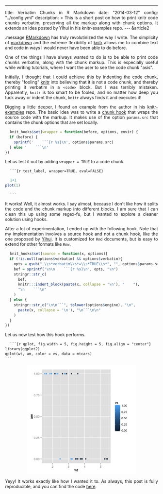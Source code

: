 ---
title: Verbatim Chunks in R Markdown
date: "2014-03-12"
config: "../config.yml"
description: >
  This is a short post on how to print knitr code chunks verbatim, preserving all the markup along with chunk options. It extends an idea posted by Yihui in his knitr-examples repo. 
--- &article2





.message [RMarkdown](https://www.rstudio.com/ide/docs/r_markdown) has truly revolutinized the way I write. The simplicity of [markdown](http://daringfireball.net/projects/markdown/) and the extreme flexibility of [knitr](http://github.com/yihui/knitr) allows me to combine text and code in ways I would never have been able to do before.

One of the things I have always wanted to do is to be able to print code chunks verbatim, along with the chunk markup. This is especially useful while writing tutorials, where I want the user to see the code chunk "asis". 

Initially, I thought that I could achieve this by indenting the code chunk, thereby "fooling" [knitr](http://github.com/yihui/knitr) into believing that it is not a code chunk, and thereby printing it verbatim in a `<code>` block. But I was terribly mistaken. Apparently, `knitr` is too smart to be fooled, and no matter how deep you tuck away or indent the chunk, `knitr` always finds it and executes it!

Digging a little deeper, I found an example from the author in his [knitr-examples](https://github.com/yihui/knitr-examples/blob/master/062-chunk-wrapper.Rmd) repo. The basic idea was to write a [chunk hook](yihui.name/knitr/hooks) that wraps the source code with the markup. It makes use of the option `params.src` that contains the chunk options that are set locally.


```r
knit_hooks$set(wrapper = function(before, options, envir) {
  if (before) {
    sprintf('    ```{r %s}\n', options$params.src)
  } else '    ```\n'
})
```


Let us test it out by adding `wrapper = TRUE` to a code chunk.

    ```{r test_label, wrapper=TRUE, eval=FALSE}

```r
1+1
plot(1)
```

    ```


It works! Well, it almost works. I say almost, because I don't like how it splits the code and the chunk markup into different blocks. I am sure that I can clean this up using some regex-fu, but I wanted to explore a cleaner solution using hooks.

After a lot of experimentation, I ended up with the following hook. Note that my implementation involves a source hook and not a chunk hook, like the one proposed by [Yihui](http://yihui.name). It is customized for `Rmd` documents, but is easy to extend for other formats like `Rnw`.


```r
knit_hooks$set(source = function(x, options){
  if (!is.null(options$verbatim) && options$verbatim){
    opts = gsub(",\\s*verbatim\\s*=\\s*TRUE\\s*", "", options$params.src)
    bef = sprintf('\n\n    ```{r %s}\n', opts, "\n")
    stringr::str_c(
      bef, 
      knitr:::indent_block(paste(x, collapse = '\n'), "    "), 
      "\n    ```\n"
    )
  } else {
    stringr::str_c("\n\n```", tolower(options$engine), "\n", 
      paste(x, collapse = '\n'), "\n```\n\n"
    )
  }
})
```


Let us now test how this hook performs.


    ```{r qplot, fig.width = 5, fig.height = 5, fig.align = "center"}
    library(ggplot2)
    qplot(wt, am, color = vs, data = mtcars)
    ```
<img src="assets/fig/qplot.png" title="plot of chunk qplot" alt="plot of chunk qplot" style="display: block; margin: auto;" />


Yeyy! It works exactly like how I wanted it to. As always, this post is fully reproducible, and you can find the code [here](index.Rmd).


<style>
pre {
  padding: 0;
}
pre code {
  padding: 1rem;
}
p {
  text-align: justify;
}
</style>
